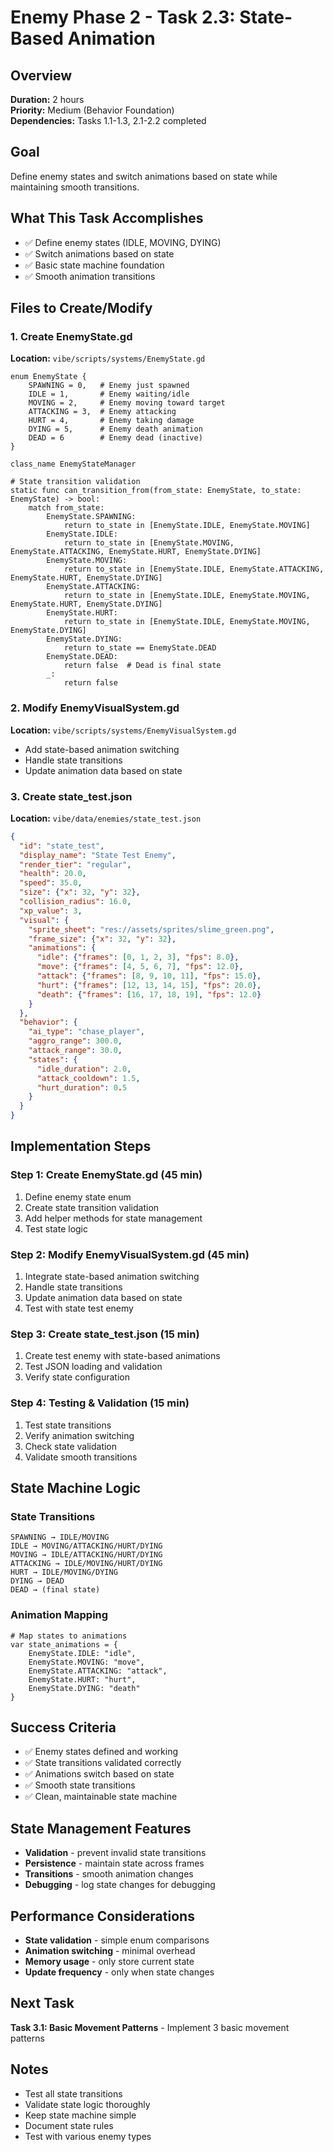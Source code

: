 # Enemy Phase 2 - Task 2.3: State-Based Animation

## Overview
**Duration:** 2 hours  
**Priority:** Medium (Behavior Foundation)  
**Dependencies:** Tasks 1.1-1.3, 2.1-2.2 completed  

## Goal
Define enemy states and switch animations based on state while maintaining smooth transitions.

## What This Task Accomplishes
- ✅ Define enemy states (IDLE, MOVING, DYING)
- ✅ Switch animations based on state
- ✅ Basic state machine foundation
- ✅ Smooth animation transitions

## Files to Create/Modify

### 1. Create EnemyState.gd
**Location:** `vibe/scripts/systems/EnemyState.gd`
```gdscript
enum EnemyState {
    SPAWNING = 0,   # Enemy just spawned
    IDLE = 1,       # Enemy waiting/idle
    MOVING = 2,     # Enemy moving toward target
    ATTACKING = 3,  # Enemy attacking
    HURT = 4,       # Enemy taking damage
    DYING = 5,      # Enemy death animation
    DEAD = 6        # Enemy dead (inactive)
}

class_name EnemyStateManager

# State transition validation
static func can_transition_from(from_state: EnemyState, to_state: EnemyState) -> bool:
    match from_state:
        EnemyState.SPAWNING:
            return to_state in [EnemyState.IDLE, EnemyState.MOVING]
        EnemyState.IDLE:
            return to_state in [EnemyState.MOVING, EnemyState.ATTACKING, EnemyState.HURT, EnemyState.DYING]
        EnemyState.MOVING:
            return to_state in [EnemyState.IDLE, EnemyState.ATTACKING, EnemyState.HURT, EnemyState.DYING]
        EnemyState.ATTACKING:
            return to_state in [EnemyState.IDLE, EnemyState.MOVING, EnemyState.HURT, EnemyState.DYING]
        EnemyState.HURT:
            return to_state in [EnemyState.IDLE, EnemyState.MOVING, EnemyState.DYING]
        EnemyState.DYING:
            return to_state == EnemyState.DEAD
        EnemyState.DEAD:
            return false  # Dead is final state
        _:
            return false
```

### 2. Modify EnemyVisualSystem.gd
**Location:** `vibe/scripts/systems/EnemyVisualSystem.gd`
- Add state-based animation switching
- Handle state transitions
- Update animation data based on state

### 3. Create state_test.json
**Location:** `vibe/data/enemies/state_test.json`
```json
{
  "id": "state_test",
  "display_name": "State Test Enemy",
  "render_tier": "regular",
  "health": 20.0,
  "speed": 35.0,
  "size": {"x": 32, "y": 32},
  "collision_radius": 16.0,
  "xp_value": 3,
  "visual": {
    "sprite_sheet": "res://assets/sprites/slime_green.png",
    "frame_size": {"x": 32, "y": 32},
    "animations": {
      "idle": {"frames": [0, 1, 2, 3], "fps": 8.0},
      "move": {"frames": [4, 5, 6, 7], "fps": 12.0},
      "attack": {"frames": [8, 9, 10, 11], "fps": 15.0},
      "hurt": {"frames": [12, 13, 14, 15], "fps": 20.0},
      "death": {"frames": [16, 17, 18, 19], "fps": 12.0}
    }
  },
  "behavior": {
    "ai_type": "chase_player",
    "aggro_range": 300.0,
    "attack_range": 30.0,
    "states": {
      "idle_duration": 2.0,
      "attack_cooldown": 1.5,
      "hurt_duration": 0.5
    }
  }
}
```

## Implementation Steps

### Step 1: Create EnemyState.gd (45 min)
1. Define enemy state enum
2. Create state transition validation
3. Add helper methods for state management
4. Test state logic

### Step 2: Modify EnemyVisualSystem.gd (45 min)
1. Integrate state-based animation switching
2. Handle state transitions
3. Update animation data based on state
4. Test with state test enemy

### Step 3: Create state_test.json (15 min)
1. Create test enemy with state-based animations
2. Test JSON loading and validation
3. Verify state configuration

### Step 4: Testing & Validation (15 min)
1. Test state transitions
2. Verify animation switching
3. Check state validation
4. Validate smooth transitions

## State Machine Logic

### State Transitions
```
SPAWNING → IDLE/MOVING
IDLE → MOVING/ATTACKING/HURT/DYING
MOVING → IDLE/ATTACKING/HURT/DYING
ATTACKING → IDLE/MOVING/HURT/DYING
HURT → IDLE/MOVING/DYING
DYING → DEAD
DEAD → (final state)
```

### Animation Mapping
```gdscript
# Map states to animations
var state_animations = {
    EnemyState.IDLE: "idle",
    EnemyState.MOVING: "move",
    EnemyState.ATTACKING: "attack",
    EnemyState.HURT: "hurt",
    EnemyState.DYING: "death"
}
```

## Success Criteria
- ✅ Enemy states defined and working
- ✅ State transitions validated correctly
- ✅ Animations switch based on state
- ✅ Smooth state transitions
- ✅ Clean, maintainable state machine

## State Management Features
- **Validation** - prevent invalid state transitions
- **Persistence** - maintain state across frames
- **Transitions** - smooth animation changes
- **Debugging** - log state changes for debugging

## Performance Considerations
- **State validation** - simple enum comparisons
- **Animation switching** - minimal overhead
- **Memory usage** - only store current state
- **Update frequency** - only when state changes

## Next Task
**Task 3.1: Basic Movement Patterns** - Implement 3 basic movement patterns

## Notes
- Test all state transitions
- Validate state logic thoroughly
- Keep state machine simple
- Document state rules
- Test with various enemy types
